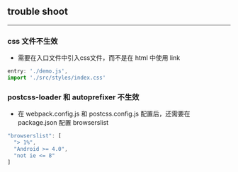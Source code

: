 ## trouble shoot
---

### css 文件不生效
* 需要在入口文件中引入css文件，而不是在 html 中使用 link
```js
entry: './demo.js',
import './src/styles/index.css'
```

### postcss-loader 和 autoprefixer 不生效
* 在 webpack.config.js 和 postcss.config.js 配置后，还需要在 package.json 配置 browserslist
```js
"browserslist": [
  "> 1%",
  "Android >= 4.0",
  "not ie <= 8"
]
```